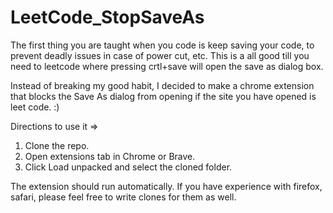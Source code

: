 # LeetCode_StopSaveAs

The first thing you are taught when you code is keep saving your code, to prevent deadly issues in case of power cut, etc. 
This is a all good till you need to leetcode where pressing crtl+save will open the save as dialog box. 

Instead of breaking my good habit, I decided to make a chrome extension that blocks the Save As dialog from opening if the
site you have opened is leet code. :)

Directions to use it => 
1. Clone the repo.
2. Open extensions tab in Chrome or Brave.
3. Click Load unpacked and select the cloned folder.

The extension should run automatically. If you have experience with firefox, safari, please feel free to write clones for them as well.
